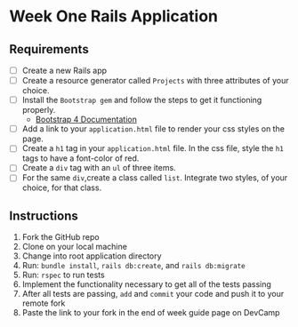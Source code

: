 # Week One Rails Application

## Requirements

* [ ] Create a new Rails app
* [ ] Create a resource generator called `Projects` with three attributes of your choice.
* [ ] Install the `Bootstrap gem` and follow the steps to get it functioning properly.
  - [Bootstrap 4 Documentation](https://v4-alpha.getbootstrap.com/)
* [ ] Add a link to your `application.html` file to render your css styles on the page.
* [ ] Create a `h1` tag in your `application.html` file. In the css file, style the `h1` tags to have a font-color of red.
* [ ] Create a `div` tag with an `ul` of three items.
* [ ] For the same `div`,create a class called `list`. Integrate two styles, of your choice, for that class. 

## Instructions

1. Fork the GitHub repo
2. Clone on your local machine
3. Change into root application directory
4. Run: `bundle install`, `rails db:create`, and `rails db:migrate`
5. Run: `rspec` to run tests
6. Implement the functionality necessary to get all of the tests passing
7. After all tests are passing, `add` and `commit` your code and push it to your remote fork
8. Paste the link to your fork in the end of week guide page on DevCamp
